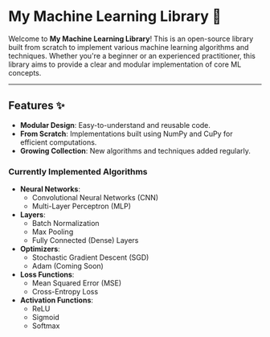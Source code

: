 # My Machine Learning Library 🚀

Welcome to **My Machine Learning Library**! This is an open-source library built from scratch to implement various machine learning algorithms and techniques. Whether you're a beginner or an experienced practitioner, this library aims to provide a clear and modular implementation of core ML concepts.

---

## Features ✨

- **Modular Design**: Easy-to-understand and reusable code.
- **From Scratch**: Implementations built using NumPy and CuPy for efficient computations.
- **Growing Collection**: New algorithms and techniques added regularly.

### Currently Implemented Algorithms
- **Neural Networks**:
  - Convolutional Neural Networks (CNN)
  - Multi-Layer Perceptron (MLP)
- **Layers**:
  - Batch Normalization
  - Max Pooling
  - Fully Connected (Dense) Layers
- **Optimizers**:
  - Stochastic Gradient Descent (SGD)
  - Adam (Coming Soon)
- **Loss Functions**:
  - Mean Squared Error (MSE)
  - Cross-Entropy Loss
- **Activation Functions**:
  - ReLU
  - Sigmoid
  - Softmax

